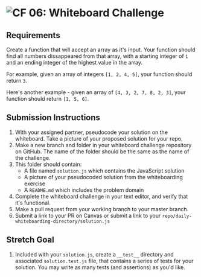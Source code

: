 ![CF](https://camo.githubusercontent.com/70edab54bba80edb7493cad3135e9606781cbb6b/687474703a2f2f692e696d6775722e636f6d2f377635415363382e706e67) 06: Whiteboard Challenge
===

## Requirements
Create a function that will accept an array as it's input. Your function should find all numbers dissappeared from that array, with a starting integer of `1` and an ending integer of the highest value in the array.

For example, given an array of integers `[1, 2, 4, 5]`, your function should return `3`.

Here's another example - given an array of `[4, 3, 2, 7, 8, 2, 3]`, your function should return `[1, 5, 6]`.

## Submission Instructions

1. With your assigned partner, pseudocode your solution on the whiteboard. Take a picture of your proposed solution for your repo.
1. Make a new branch and folder in your whiteboard challenge repository on GitHub. The name of the folder should be the same as the name of the challenge.
1. This folder should contain:
	- A file named `solution.js` which contains the JavaScript solution
	- A picture of your pseudocoded solution from the whiteboarding exercise
	- A `README.md` which includes the problem domain
1. Complete the whiteboard challenge in your text editor, and verify that it's functional.
1. Make a pull request from your working branch to your master branch.
1. Submit a link to your PR on Canvas or submit a link to your `repo/daily-whiteboarding-directory/solution.js`

## Stretch Goal

1. Included with your `solution.js`, create a `__test__` directory and associated `solution.test.js` file, that contains a series of tests for your solution.  You may write as many tests (and assertions) as you'd like.